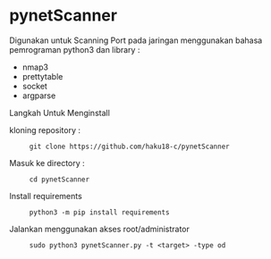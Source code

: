 # pynetScanner
Digunakan untuk Scanning Port pada jaringan menggunakan bahasa pemrograman python3 dan library :

- nmap3
- prettytable
- socket
- argparse

Langkah Untuk Menginstall 

kloning repository :    
 
         git clone https://github.com/haku18-c/pynetScanner

Masuk ke directory :

         cd pynetScanner

Install requirements

         python3 -m pip install requirements

Jalankan menggunakan akses root/administrator

         sudo python3 pynetScanner.py -t <target> -type od
        
     
     
